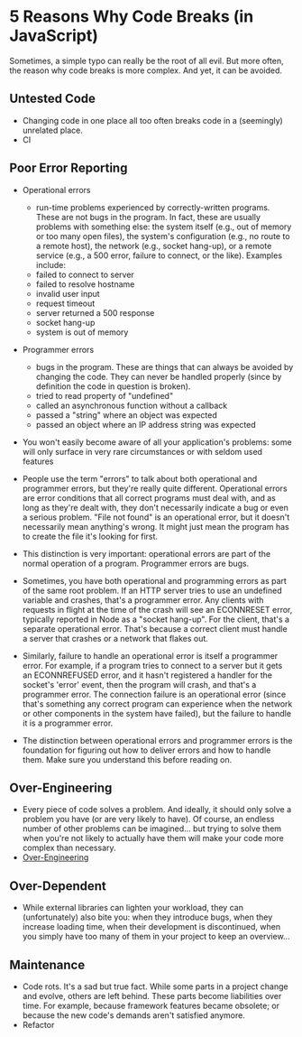 # 5 Reasons Why Code Breaks (in JavaScript)

Sometimes, a simple typo can really be the root of all evil. But more often, the reason why code breaks is more complex. And yet, it can be avoided.

## Untested Code

- Changing code in one place all too often breaks code in a (seemingly) unrelated place.
- CI

## Poor Error Reporting
- Operational errors
  -  run-time problems experienced by correctly-written programs. These are not bugs in the program. In fact, these are usually problems with something else: the system itself (e.g., out of memory or too many open files), the system's configuration (e.g., no route to a remote host), the network (e.g., socket hang-up), or a remote service (e.g., a 500 error, failure to connect, or the like). Examples include:
    - failed to connect to server
    - failed to resolve hostname
    - invalid user input
    - request timeout
    - server returned a 500 response
    - socket hang-up
    - system is out of memory
- Programmer errors
    - bugs in the program. These are things that can always be avoided by changing the code. They can never be handled properly (since by definition the code in question is broken).
    - tried to read property of "undefined"
    - called an asynchronous function without a callback
    - passed a "string" where an object was expected
    - passed an object where an IP address string was expected

- You won't easily become aware of all your application's problems: some will only surface in very rare circumstances or with seldom used features
- People use the term "errors" to talk about both operational and programmer errors, but they're really quite different. Operational errors are error conditions that all correct programs must deal with, and as long as they're dealt with, they don't necessarily indicate a bug or even a serious problem. "File not found" is an operational error, but it doesn't necessarily mean anything's wrong. It might just mean the program has to create the file it's looking for first.
- This distinction is very important: operational errors are part of the normal operation of a program. Programmer errors are bugs.
- Sometimes, you have both operational and programming errors as part of the same root problem. If an HTTP server tries to use an undefined variable and crashes, that's a programmer error. Any clients with requests in flight at the time of the crash will see an ECONNRESET error, typically reported in Node as a "socket hang-up". For the client, that's a separate operational error. That's because a correct client must handle a server that crashes or a network that flakes out.
- Similarly, failure to handle an operational error is itself a programmer error. For example, if a program tries to connect to a server but it gets an ECONNREFUSED error, and it hasn't registered a handler for the socket's 'error' event, then the program will crash, and that's a programmer error. The connection failure is an operational error (since that's something any correct program can experience when the network or other components in the system have failed), but the failure to handle it is a programmer error.
- The distinction between operational errors and programmer errors is the foundation for figuring out how to deliver errors and how to handle them. Make sure you understand this before reading on.


## Over-Engineering
- Every piece of code solves a problem. And ideally, it should only solve a problem you have (or are very likely to have). Of course, an endless number of other problems can be imagined... but trying to solve them when you're not likely to actually have them will make your code more complex than necessary.
- [Over-Engineering](http://www.codesimplicity.com/post/what-is-overengineering/)


## Over-Dependent
- While external libraries can lighten your workload, they can (unfortunately) also bite you: when they introduce bugs, when they increase loading time, when their development is discontinued, when you simply have too many of them in your project to keep an overview...

## Maintenance
- Code rots. It's a sad but true fact. While some parts in a project change and evolve, others are left behind. These parts become liabilities over time. For example, because framework features became obsolete; or because the new code's demands aren't satisfied anymore.
- Refactor
